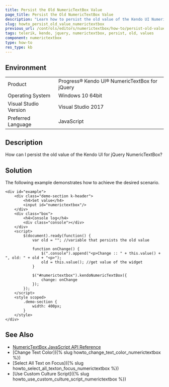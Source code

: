 ```yaml
---
title: Persist the Old NumericTextBox Value
page_title: Persist the Old NumericTextBox Value
description: "Learn how to persist the old value of the Kendo UI NumericTextBox component."
slug: howto_persist_old_value_numerictextbox
previous_url: /controls/editors/numerictextbox/how-to/persist-old-value
tags: telerik, kendo, jquery, numerictextbox, persist, old, values
component: numerictextbox
type: how-to
res_type: kb
---
```


## Environment

<table>
 <tr>
  <td>Product</td>
  <td>Progress® Kendo UI® NumericTextBox for jQuery</td>
 </tr>
 <tr>
  <td>Operating System</td>
  <td>Windows 10 64bit</td>
 </tr>
 <tr>
  <td>Visual Studio Version</td>
  <td>Visual Studio 2017</td>
 </tr>
 <tr>
  <td>Preferred Language</td>
  <td>JavaScript</td>
 </tr>
</table>

## Description

How can I persist the old value of the Kendo UI for jQuery NumericTextBox?

## Solution

The following example demonstrates how to achieve the desired scenario.



```dojo
<div id="example">
    <div class="demo-section k-header">
        <h4>Set value</h4>
        <input id="numerictextbox"/>
    </div>
    <div class="box">
        <h4>Console log</h4>
        <div class="console"></div>
    </div>
    <script>
        $(document).ready(function() {
            var old = ""; //variable that persists the old value

            function onChange() {
                $(".console").append("<p>Change :: " + this.value() + ", old: " + old + "<p>");
                old = this.value(); //get value of the widget
            }

            $("#numerictextbox").kendoNumericTextBox({
                change: onChange
            });
        });
    </script>
    <style scoped>
        .demo-section {
            width: 400px;
        }
    </style>
</div>
```

## See Also

* [NumericTextBox JavaScript API Reference](/api/javascript/ui/numerictextbox)
* [Change Text Color]({% slug howto_change_text_color_numerictextbox %})
* [Select All Text on Focus]({% slug howto_select_all_texton_focus_numerictextbox %})
* [Use Custom Culture Script]({% slug howto_use_custom_culture_script_numerictextbox %})
